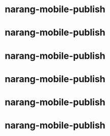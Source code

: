 # narang-mobile-publish
# narang-mobile-publish
# narang-mobile-publish
# narang-mobile-publish
# narang-mobile-publish
# narang-mobile-publish
